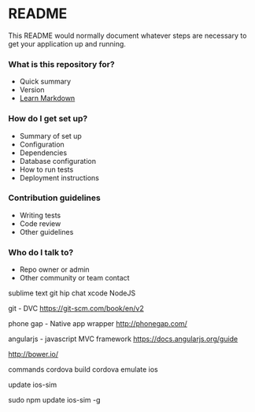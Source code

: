 # README #

This README would normally document whatever steps are necessary to get your application up and running.

### What is this repository for? ###

* Quick summary
* Version
* [Learn Markdown](https://bitbucket.org/tutorials/markdowndemo)

### How do I get set up? ###

* Summary of set up
* Configuration
* Dependencies
* Database configuration
* How to run tests
* Deployment instructions

### Contribution guidelines ###

* Writing tests
* Code review
* Other guidelines

### Who do I talk to? ###

* Repo owner or admin
* Other community or team contact



sublime text
git
hip chat
xcode
NodeJS


git - DVC
https://git-scm.com/book/en/v2


phone gap - Native app wrapper
http://phonegap.com/

angularjs - javascript MVC framework
https://docs.angularjs.org/guide

http://bower.io/


commands
cordova build
cordova emulate ios

update ios-sim

sudo npm update ios-sim -g